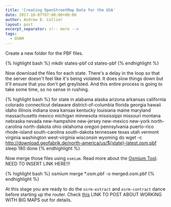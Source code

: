 ```yaml
---
title: 'Creating OpenStreetMap Data for the USA'
date: 2017-10-07T07:00:00+00:00
author: Andrew B. Collier
layout: post
excerpt_separator: <!-- more -->
tags:
  - OSRM
---
```


Create a new folder for the PBF files.

{% highlight bash %}
mkdir states-pbf
cd states-pbf
{% endhighlight %}

Now download the files for each state. There's a delay in the loop so that the server doesn't feel like it's being violated. It does slow things down but it'll ensure that you don't get greylisted. And this entire process is going to take some time, so no sense in rushing.

{% highlight bash %}
for state in alabama alaska arizona arkansas california colorado connecticut delaware district-of-columbia florida georgia hawaii idaho illinois indiana iowa kansas kentucky louisiana maine maryland massachusetts mexico michigan minnesota mississippi missouri montana nebraska nevada new-hampshire new-jersey new-mexico new-york north-carolina north-dakota ohio oklahoma oregon pennsylvania puerto-rico rhode-island south-carolina south-dakota tennessee texas utah vermont virginia washington west-virginia wisconsin wyoming
do
	wget -c http://download.geofabrik.de/north-america/us/${state}-latest.osm.pbf
	sleep 180
done
{% endhighlight %}

Now merge those files using `osmium`. Read more about the [Osmium Tool](). NEED TO INSERT LINK HERE!!!

{% highlight bash %}
osmium merge *.osm.pbf -o merged.osm.pbf
{% endhighlight %}

At this stage you are ready to do the `osrm-extract` and `osrm-contract` dance before starting up the router. Check [this]() LINK TO POST ABOUT WORKING WITH BIG MAPS out for details.